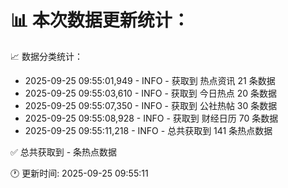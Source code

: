 📊 本次数据更新统计：
==========================

📈 数据分类统计：
- 2025-09-25 09:55:01,949 - INFO - 获取到 热点资讯 21 条数据
- 2025-09-25 09:55:03,610 - INFO - 获取到 今日热点 20 条数据
- 2025-09-25 09:55:07,350 - INFO - 获取到 公社热帖 30 条数据
- 2025-09-25 09:55:08,928 - INFO - 获取到 财经日历 70 条数据
- 2025-09-25 09:55:11,218 - INFO - 总共获取到 141 条热点数据

✅ 总共获取到 - 条热点数据

🕐 更新时间: 2025-09-25 09:55:11
